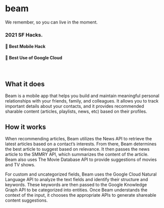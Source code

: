# beam
We remember, so you can live in the moment.

### 2021 SF Hacks.
#### :star2: Best Mobile Hack
#### :star2: Best Use of Google Cloud
&nbsp;

## What it does
Beam is a mobile app that helps you build and maintain meaningful personal relationships with your friends, family, and colleagues. It allows you to track important details about your contacts, and it provides recommended sharable content (articles, playlists, news, etc) based on their profiles.
&nbsp;


## How it works
When recommending articles, Beam utilizes the News API to retrieve the latest articles based on a contact’s interests. From there, Beam determines the best article to suggest based on relevance. It then passes the news article to the SMMRY API, which summarizes the content of the article. Beam also uses The Movie Database API to provide suggestions of movies and TV shows.

For custom and uncategorized fields, Beam uses the Google Cloud Natural Language API to analyze the text fields and identify their structure and keywords. These keywords are then passed to the Google Knowledge Graph API to be categorized into entities. Once Beam understands the context of the input, it chooses the appropriate APIs to generate shareable content suggestions.
